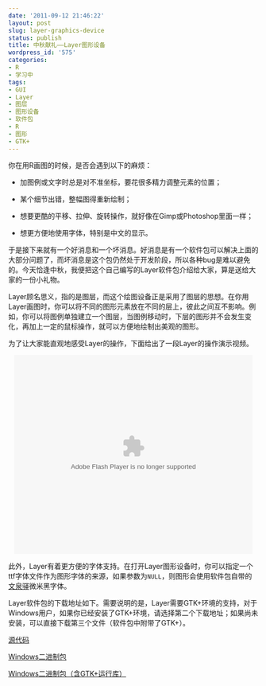 ```yaml
---
date: '2011-09-12 21:46:22'
layout: post
slug: layer-graphics-device
status: publish
title: 中秋献礼——Layer图形设备
wordpress_id: '575'
categories:
- R
- 学习中
tags:
- GUI
- Layer
- 图层
- 图形设备
- 软件包
- R
- 图形
- GTK+
---
```


你在用R画图的时候，是否会遇到以下的麻烦：

	
  * 加图例或文字时总是对不准坐标，要花很多精力调整元素的位置；
	
  * 某个细节出错，整幅图得重新绘制；
	
  * 想要更酷的平移、拉伸、旋转操作，就好像在Gimp或Photoshop里面一样；
	
  * 想更方便地使用字体，特别是中文的显示。


于是接下来就有一个好消息和一个坏消息。好消息是有一个软件包可以解决上面的大部分问题了，而坏消息是这个包仍然处于开发阶段，所以各种bug是难以避免的。今天恰逢中秋，我便把这个自己编写的Layer软件包介绍给大家，算是送给大家的一份小礼物。

Layer顾名思义，指的是图层，而这个绘图设备正是采用了图层的思想。在你用Layer画图时，你可以将不同的图形元素放在不同的层上，彼此之间互不影响。例如，你可以将图例单独建立一个图层，当图例移动时，下层的图形并不会发生变化，再加上一定的鼠标操作，就可以方便地绘制出美观的图形。

为了让大家能直观地感受Layer的操作，下面给出了一段Layer的操作演示视频。

<p><center><embed src="http://player.youku.com/player.php/sid/XMzAzNDkyNTU2/v.swf" allowFullScreen="true" quality="high" width="480" height="400" align="middle" allowScriptAccess="always" type="application/x-shockwave-flash"></embed></center></p>

此外，Layer有着更方便的字体支持。在打开Layer图形设备时，你可以指定一个ttf字体文件作为图形字体的来源，如果参数为`NULL`，则图形会使用软件包自带的[文泉驿](http://wenq.org)微米黑字体。

Layer软件包的下载地址如下。需要说明的是，Layer需要GTK+环境的支持，对于Windows用户，如果你已经安装了GTK+环境，请选择第二个下载地址；如果尚未安装，可以直接下载第三个文件（软件包中附带了GTK+）。

[源代码](https://bitbucket.org/yixuan/cn/downloads/Layer_0.1-0.tar.gz)

[Windows二进制包](https://bitbucket.org/yixuan/cn/downloads/Layer_0.1-0.zip)

[Windows二进制包（含GTK+运行库）](https://bitbucket.org/yixuan/cn/downloads/Layer.zip)
